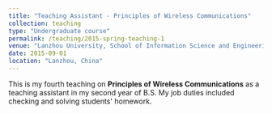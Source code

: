 ```yaml
---
title: "Teaching Assistant - Principles of Wireless Communications"
collection: teaching
type: "Undergraduate course"
permalink: /teaching/2015-spring-teaching-1
venue: "Lanzhou University, School of Information Science and Engineering"
date: 2015-09-01
location: "Lanzhou, China"
---
```


This is my fourth teaching on <b>Principles of Wireless Communications</b> as a teaching assistant in my second year of B.S. My job duties included checking and solving students' homework.